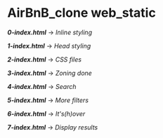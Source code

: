 # AirBnB_clone web_static

***0-index.html*** -> *Inline styling*

***1-index.html*** -> *Head styling*

***2-index.html*** -> *CSS files*

***3-index.html*** -> *Zoning done*

***4-index.html*** -> *Search*

***5-index.html*** -> *More filters*

***6-index.html*** -> *It's(h)over*

***7-index.html*** -> *Display results*
